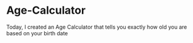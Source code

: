 # Age-Calculator
Today, I created an Age Calculator that tells you exactly how old you are based on your birth date
